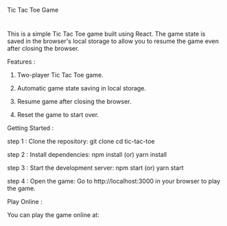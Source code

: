 Tic Tac Toe Game
#
This is a simple Tic Tac Toe game built using React. The game state is saved in the browser's local storage to allow you to resume the game even after closing the browser.

Features :

1. Two-player Tic Tac Toe game.

2. Automatic game state saving in local storage.

3. Resume game after closing the browser.

4. Reset the game to start over.

Getting Started :

step 1 : Clone the repository:
git clone <your-git-repository-url>
cd tic-tac-toe

step 2 : Install dependencies:
npm install (or) yarn install

step 3 : Start the development server:
npm start (or) yarn start

step 4 : Open the game:
Go to http://localhost:3000 in your browser to play the game.

Play Online :

You can play the game online at:


